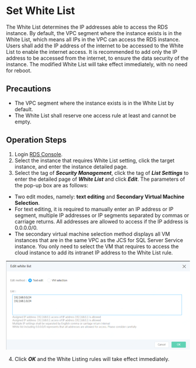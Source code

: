 # Set White List
The White List determines the IP addresses able to access the RDS instance. By default, the VPC segment where the instance exists is in the White List, which means all IPs in the VPC can access the RDS instance. Users shall add the IP address of the internet to be accessed to the White List to enable the internet access. It is recommended to add only the IP address to be accessed from the internet, to ensure the data security of the instance. The modified White List will take effect immediately, with no need for reboot.

## Precautions
* The VPC segment where the instance exists is in the White List by default.
* The White List shall reserve one access rule at least and cannot be empty.

## Operation Steps
1. Login [RDS Console](https://rds-console.jcloud.com/database).
2. Select the instance that requires White List setting, click the target instance, and enter the instance detailed page.
3. Select the tag of ***Security Management***, click the tag of ***List Settings*** to enter the detailed page of ***White List*** and click ***Edit***. The parameters of the pop-up box are as follows:
- Two edit modes, namely: **text editing** and **Secondary Virtual Machine Selection**.
- For text editing, it is required to manually enter an IP address or IP segment, multiple IP addresses or IP segments separated by commas or carriage returns. All addresses are allowed to access if the IP address is 0.0.0.0/0.
- The secondary virtual machine selection method displays all VM instances that are in the same VPC as the JCS for SQL Server Service instance. You only need to select the VM that requires to access the cloud instance to add its intranet IP address to the White List rule.

![设置白名单1](../../../../../image/RDS/Set-Whitelist-1.png)

4. Click ***OK*** and the White Listing rules will take effect immediately.
